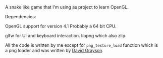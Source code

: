 A snake like game that I'm using as project to learn OpenGL.

Dependencies:

OpenGL support for version 4.1
Probably a 64 bit CPU.

glfw for UI and keyboard interaction.
libpng which also zlip

All the code is written by me except for `png_texture_load` function which is a png loader
and was written by [David Grayson](https://github.com/DavidEGrayson/ahrs-visualizer).
